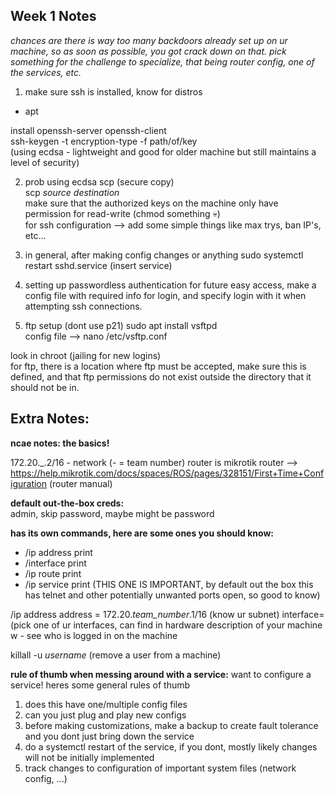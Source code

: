 ## Week 1 Notes ##
_chances are there is way too many backdoors already set up on ur machine, so as soon as possible, you got crack down on that._
_pick something for the challenge to specialize, that being router config, one of the services, etc._ <br>
1. make sure ssh is installed, know for distros
- apt

install openssh-server openssh-client <br>
ssh-keygen -t encryption-type -f path/of/key <br>
(using ecdsa - lightweight and good for older machine but still maintains a level of security) <br>

2. prob using ecdsa 
scp (secure copy) <br>
scp _source_ _destination_ <br>
make sure that the authorized keys on the machine only have permission for read-write (chmod something :skull:) <br>
for ssh configuration --> add some simple things like max trys, ban IP's, etc... <br>

3. in general, after making config changes or anything
sudo systemctl restart sshd.service (insert service)

4. setting up passwordless authentication
for future easy access, make a config file with required info for login, and specify login with it when attempting ssh connections. <br>

5. ftp setup (dont use p21)
sudo apt install vsftpd <br>
config file --> nano /etc/vsftp.conf <br>

look in chroot (jailing for new logins) <br>
for ftp, there is a location where ftp must be accepted, make sure this is defined, and that ftp permissions do not exist outside the directory that it should not be in. <br>
## Extra Notes: ##
__ncae notes: the basics!__<br>

172.20._.2/16 - network    (- = team number)
router is mikrotik router --> https://help.mikrotik.com/docs/spaces/ROS/pages/328151/First+Time+Configuration (router manual)

__default out-the-box creds:__ <br>
admin, skip password, maybe might be password

__has its own commands, here are some ones you should know:__ <br>
- /ip address print 
- /interface print
- /ip route print
- /ip service print
(THIS ONE IS IMPORTANT, by default out the box this has telnet and other potentially unwanted ports open, so good to know) <br>

/ip address address = 172.20._team_number_.1/16 (know ur subnet) interface=(pick one of ur interfaces, can find in hardware description of your machine <br>
w - see who is logged in on the machine

killall -u _username_ (remove a user from a machine) <br>

__rule of thumb when messing around with a service:__
want to configure a service! heres some general rules of thumb
1. does this have one/multiple config files
2. can you just plug and play new configs
3. before making customizations, make a backup to create fault tolerance and you dont just bring down the service
4. do a systemctl restart of the service, if you dont, mostly likely changes will not be initially implemented
5. track changes to configuration of important system files (network config, ...)